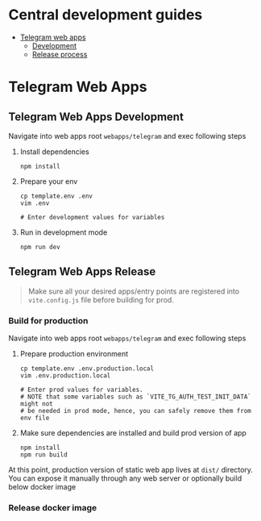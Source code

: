 # Central development guides

- [Telegram web apps](#telegram-web-apps)
    - [Development](#telegram-web-apps-development)
    - [Release process](#telegram-web-apps-release)

# Telegram Web Apps

## Telegram Web Apps Development
Navigate into web apps root `webapps/telegram` and exec following steps

1. Install dependencies
    ```
    npm install
    ```

2. Prepare your env
    ```shell
    cp template.env .env
    vim .env

    # Enter development values for variables
    ```

3. Run in development mode
    ```shell
    npm run dev
    ```

## Telegram Web Apps Release

> Make sure all your desired apps/entry points are registered into
> `vite.config.js` file before building for prod.

### Build for production
Navigate into web apps root `webapps/telegram` and exec following steps

1. Prepare production environment
    ```shell
    cp template.env .env.production.local
    vim .env.production.local

    # Enter prod values for variables.
    # NOTE that some variables such as `VITE_TG_AUTH_TEST_INIT_DATA` might not
    # be needed in prod mode, hence, you can safely remove them from env file
    ```
2. Make sure dependencies are installed and build prod version of app
    ```shell
    npm install
    npm run build
    ```

At this point, production version of static web app lives at `dist/` directory.
You can expose it manually through any web server or optionally build below
docker image

### Release docker image
